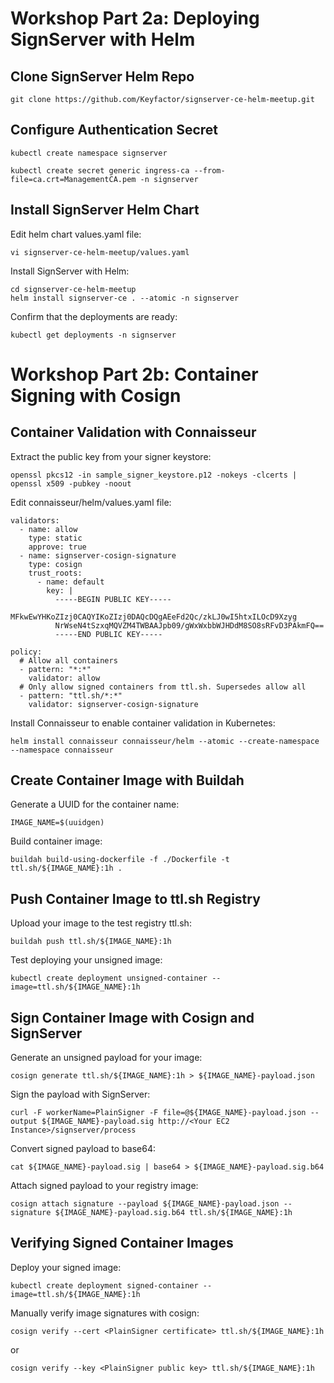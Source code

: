 # Workshop Part 2a: Deploying SignServer with Helm

## Clone SignServer Helm Repo

```shell
git clone https://github.com/Keyfactor/signserver-ce-helm-meetup.git
```

## Configure Authentication Secret

```shell
kubectl create namespace signserver
```

```shell
kubectl create secret generic ingress-ca --from-file=ca.crt=ManagementCA.pem -n signserver
```

## Install SignServer​ Helm Chart

Edit helm chart values.yaml file:
```shell
vi signserver-ce-helm-meetup/values.yaml
```

Install SignServer with Helm:
```shell
cd signserver-ce-helm-meetup
helm install signserver-ce . --atomic -n signserver
```

Confirm that the deployments are ready:
```shell
kubectl get deployments -n signserver
```

# Workshop Part 2b: Container Signing with Cosign​

## Container Validation with Connaisseur​

Extract the public key from your signer keystore:
```shell
openssl pkcs12 -in sample_signer_keystore.p12 -nokeys -clcerts | openssl x509 -pubkey -noout
```

Edit connaisseur/helm/values.yaml file:
```shell
validators:
  - name: allow
    type: static
    approve: true
  - name: signserver-cosign-signature
    type: cosign
    trust_roots:
      - name: default
        key: |
          -----BEGIN PUBLIC KEY-----
          MFkwEwYHKoZIzj0CAQYIKoZIzj0DAQcDQgAEeFd2Qc/zkLJ0wI5htxILOcD9Xzyg
          NrWseN4tSzxqMQVZM4TWBAAJpb09/gWxWxbbWJHDdM8SO8sRFvD3PAkmFQ==
          -----END PUBLIC KEY-----

policy:
  # Allow all containers
  - pattern: "*:*"
    validator: allow
  # Only allow signed containers from ttl.sh. Supersedes allow all
  - pattern: "ttl.sh/*:*"
    validator: signserver-cosign-signature
```

Install Connaisseur to enable container validation in Kubernetes:
```shell
helm install connaisseur connaisseur/helm --atomic --create-namespace --namespace connaisseur
```

## Create Container Image with Buildah

Generate a UUID for the container name:
```shell
IMAGE_NAME=$(uuidgen)
```

Build container image:
```shell
buildah build-using-dockerfile -f ./Dockerfile -t ttl.sh/${IMAGE_NAME}:1h .
```

## Push Container Image to ttl.sh Registry

Upload your image to the test registry ttl.sh:
```shell
buildah push ttl.sh/${IMAGE_NAME}:1h
```

Test deploying your unsigned image:
```shell
kubectl create deployment unsigned-container --image=ttl.sh/${IMAGE_NAME}:1h
```

## Sign Container Image with Cosign and SignServer

Generate an unsigned payload for your image:
```shell
cosign generate ttl.sh/${IMAGE_NAME}:1h > ${IMAGE_NAME}-payload.json
```

Sign the payload with SignServer:
```shell
curl -F workerName=PlainSigner -F file=@${IMAGE_NAME}-payload.json --output ${IMAGE_NAME}-payload.sig http://<Your EC2 Instance>/signserver/process
```

Convert signed payload to base64:
```shell
cat ${IMAGE_NAME}-payload.sig | base64 > ${IMAGE_NAME}-payload.sig.b64
```

Attach signed payload to your registry image:
```shell
cosign attach signature --payload ${IMAGE_NAME}-payload.json --signature ${IMAGE_NAME}-payload.sig.b64 ttl.sh/${IMAGE_NAME}:1h
```

## Verifying Signed Container Images

Deploy your signed image:
```shell
kubectl create deployment signed-container --image=ttl.sh/${IMAGE_NAME}:1h
```

Manually verify image signatures with cosign:
```shell
cosign verify --cert <PlainSigner certificate> ttl.sh/${IMAGE_NAME}:1h
```
or
```shell
cosign verify --key <PlainSigner public key> ttl.sh/${IMAGE_NAME}:1h
```
